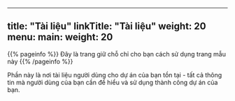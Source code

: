 ---

## title: "Tài liệu" linkTitle: "Tài liệu" weight: 20 menu: main: weight: 20

{{% pageinfo %}} Đây là trang giữ chỗ chỉ cho bạn cách sử dụng trang mẫu này {{% /pageinfo %}}

Phần này là nơi tài liệu người dùng cho dự án của bạn tồn tại - tất cả thông tin mà người dùng của bạn cần để hiểu và sử dụng thành công dự án của bạn.
